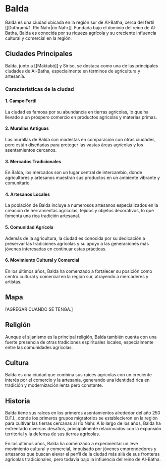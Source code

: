 # Balda

Balda es una ciudad ubicada en la región sur de Al-Batha, cerca del fértil [[Duthram#1. Río Nahr|río Nahr]]. Fundada bajo el dominio del reino de Al-Batha, Balda es conocida por su riqueza agrícola y su creciente influencia cultural y comercial en la región.

## Ciudades Principales

Balda, junto a [[Maktabó]] y Siriso, se destaca como una de las principales ciudades de Al-Batha, especialmente en términos de agricultura y artesanía.

### Características de la ciudad

#### 1. Campo Fertil

La ciudad es famosa por su abundancia en tierras agrícolas, lo que ha llevado a un próspero comercio en productos agrícolas y materias primas.

#### 2. Murallas Antiguas

Las murallas de Balda son modestas en comparación con otras ciudades, pero están diseñadas para proteger las vastas áreas agrícolas y los asentamientos cercanos.

#### 3. Mercados Tradicionales

En Balda, los mercados son un lugar central de intercambio, donde agricultores y artesanos muestran sus productos en un ambiente vibrante y comunitario.

#### 4. Artesanos Locales

La población de Balda incluye a numerosos artesanos especializados en la creación de herramientas agrícolas, tejidos y objetos decorativos, lo que fomenta una rica tradición artesanal.

#### 5. Comunidad Agrícola

Además de la agricultura, la ciudad es conocida por su dedicación a preservar las tradiciones agrícolas y su apoyo a las generaciones más jóvenes interesadas en continuar estas prácticas.

#### 6. Movimiento Cultural y Comercial

En los últimos años, Balda ha comenzado a fortalecer su posición como centro cultural y comercial en la región sur, atrayendo a mercaderes y artistas.

## Mapa

[AGREGAR CUANDO SE TENGA.]

## Religión

Aunque el sijanismo es la principal religión, Balda también cuenta con una fuerte presencia de otras tradiciones espirituales locales, especialmente entre las comunidades agrícolas.

## Cultura

Balda es una ciudad que combina sus raíces agrícolas con un creciente interés por el comercio y la artesanía, generando una identidad rica en tradición y modernización lenta pero constante.

## Historia

Balda tiene sus raíces en los primeros asentamientos alrededor del año 250 D.F.I., donde los primeros grupos migratorios se establecieron en la región para cultivar las tierras cercanas al río Nahr. A lo largo de los años, Balda ha enfrentado diversos desafíos, principalmente relacionados con la expansión territorial y la defensa de sus tierras agrícolas.

En los últimos años, Balda ha comenzado a experimentar un leve movimiento cultural y comercial, impulsado por jóvenes emprendedores y artesanos que buscan elevar el perfil de la ciudad más allá de sus fronteras agrícolas tradicionales, pero todavía bajo la influencia del reino de Al-Batha.
